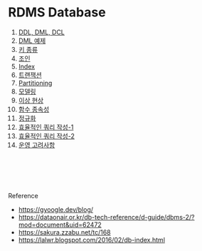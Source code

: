 # RDMS Database

 1. [DDL, DML, DCL](folder/DDL-DML-DCL.md)
 2. [DML 예제](folder/dml-example.md)
 3. [키 종류](folder/키.md) 
 4. [조인](folder/조인.md)
 5. [Index](folder/db_index.md)
 6. [트랜잭션](folder/트랜잭션.md)
 7. [Partitioning](folder/파티션.md)
 8. [모델링](folder/모델링.md)
 9.  [이상 현상](folder/Anomaly.md)
 10. [함수 종속성](folder/함수_종속성.md)
 11. [정규화](folder/정규화.md)
 12. [효율적인 쿼리 작성-1](folder/효율적인_쿼리_작성_Tip-1.md)
 13. [효율적인 쿼리 작성-2](folder/효율적인_쿼리_작성_Tip-2.md)
 14. [운영 고려사항](folder/운영Tip.md)


<br/><br/><br/><br/>

Reference
 - https://gyoogle.dev/blog/
 - https://dataonair.or.kr/db-tech-reference/d-guide/dbms-2/?mod=document&uid=62472
 - https://sakura.zzabu.net/tc/168
 - https://lalwr.blogspot.com/2016/02/db-index.html